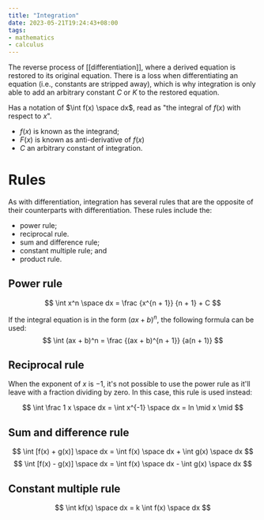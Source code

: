 ```yaml
---
title: "Integration"
date: 2023-05-21T19:24:43+08:00
tags:
- mathematics
- calculus
---
```


The reverse process of [[differentiation]], where a derived equation is restored to its original equation. There is a loss when differentiating an equation (i.e., constants are stripped away), which is why integration is only able to add an arbitrary constant $C$ or $K$ to the restored equation.

Has a notation of $\int f(x) \space dx$, read as "the integral of $f(x)$ with respect to $x$". 
- $f(x)$ is known as the integrand;
- $F(x)$ is known as anti-derivative of $f(x)$
- $C$ an arbitrary constant of integration.

# Rules

As with differentiation, integration has several rules that are the opposite of their counterparts with differentiation. These rules include the:
- power rule;
- reciprocal rule.
- sum and difference rule;
- constant multiple rule; and
- product rule.

## Power rule
$$
\int x^n \space dx = \frac {x^{n + 1}} {n + 1} + C
$$

If the integral equation is in the form $(ax + b)^n$, the following formula can be used:
$$
\int (ax + b)^n = \frac {(ax + b)^{n + 1}} {a(n + 1)}
$$

## Reciprocal rule
When the exponent of $x$ is $-1$, it's not possible to use the power rule as it'll leave with a fraction dividing by zero. In this case, this rule is used instead:

$$
\int \frac 1 x \space dx = \int x^{-1} \space dx = ln \mid x \mid
$$


## Sum and difference rule
$$
\int [f(x) + g(x)] \space dx = \int f(x) \space dx + \int g(x) \space dx
$$
$$
\int [f(x) - g(x)] \space dx = \int f(x) \space dx - \int g(x) \space dx
$$

## Constant multiple rule
$$
\int kf(x) \space dx = k \int f(x) \space dx
$$